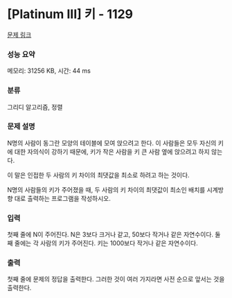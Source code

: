 # [Platinum III] 키 - 1129 

[문제 링크](https://www.acmicpc.net/problem/1129) 

### 성능 요약

메모리: 31256 KB, 시간: 44 ms

### 분류

그리디 알고리즘, 정렬

### 문제 설명

<p>N명의 사람이 동그란 모양의 테이블에 모여 앉으려고 한다. 이 사람들은 모두 자신의 키에 대한 자의식이 강하기 때문에, 키가 작은 사람을 키 큰 사람 옆에 앉으려고 하지 않는다.</p>

<p>이 말은 인접한 두 사람의 키 차이의 최댓값을 최소로 하려고 하는 것이다.</p>

<p>N명의 사람들의 키가 주어졌을 때, 두 사람의 키 차이의 최댓값이 최소인 배치를 시계방향 대로 출력하는 프로그램을 작성하시오.</p>

### 입력 

 <p>첫째 줄에 N이 주어진다. N은 3보다 크거나 같고, 50보다 작거나 같은 자연수이다. 둘째 줄에는 각 사람의 키가 주어진다. 키는 1000보다 작거나 같은 자연수이다.</p>

### 출력 

 <p>첫째 줄에 문제의 정답을 출력한다. 그러한 것이 여러 가지라면 사전 순으로 앞서는 것을 출력한다.</p>

